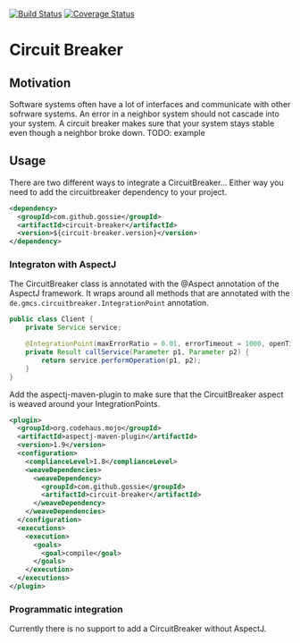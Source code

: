 [![Build Status](https://travis-ci.org/gossie/circuit-breaker.svg?branch=master)](https://travis-ci.org/gossie/circuit-breaker)
[![Coverage Status](https://coveralls.io/repos/github/gossie/circuit-breaker/badge.svg?branch=master)](https://coveralls.io/github/gossie/circuit-breaker?branch=master)

# Circuit Breaker

## Motivation
Software systems often have a lot of interfaces and communicate with other sofrware systems. An error in a neighbor system should not cascade into your system. A circuit breaker makes sure that your system stays stable even though a neighbor broke down.
TODO: example

## Usage

There are two different ways to integrate a CircuitBreaker...
Either way you need to add the circuitbreaker dependency to your project.

```xml
<dependency>
  <groupId>com.github.gossie</groupId>
  <artifactId>circuit-breaker</artifactId>
  <version>${circuit-breaker.version}</version>
</dependency>
```

### Integraton with AspectJ
The CircuitBreaker class is annotated with the @Aspect annotation of the AspectJ framework. It wraps around all methods that are annotated with the `de.gmcs.circuitbreaker.IntegrationPoint` annotation.

```java
public class Client {
    private Service service;

    @IntegrationPoint(maxErrorRatio = 0.01, errorTimeout = 1000, openTimePeriod = 10000)
    private Result callService(Parameter p1, Parameter p2) {
        return service.performOperation(p1, p2);
    }
}
```

Add the aspectj-maven-plugin to make sure that the CircuitBreaker aspect is weaved around your IntegrationPoints.

```xml
<plugin>
  <groupId>org.codehaus.mojo</groupId>
  <artifactId>aspectj-maven-plugin</artifactId>
  <version>1.9</version>
  <configuration>
    <complianceLevel>1.8</complianceLevel>
    <weaveDependencies>
      <weaveDependency>
        <groupId>com.github.gossie</groupId>
        <artifactId>circuit-breaker</artifactId>
      </weaveDependency>
    </weaveDependencies>
  </configuration>
  <executions>
    <execution>
      <goals>
        <goal>compile</goal>
      </goals>
    </execution>
  </executions>
</plugin>
```

### Programmatic integration
Currently there is no support to add a CircuitBreaker without AspectJ.
